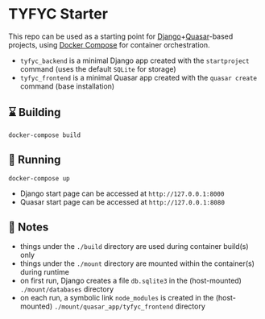 # TYFYC Starter

This repo can be used as a starting point for [Django](https://www.djangoproject.com/)+[Quasar](https://quasar.dev/)-based projects, using [Docker Compose](https://github.com/docker/compose) for container orchestration.

- `tyfyc_backend` is a minimal Django app created with the `startproject` command (uses the default `SQLite` for storage)
- `tyfyc_frontend` is a minimal Quasar app created with the `quasar create` command (base installation)

## :hourglass: Building
`docker-compose build`

## :rocket: Running
`docker-compose up`

- Django start page can be accessed at `http://127.0.0.1:8000`
- Quasar start page can be accessed at `http://127.0.0.1:8080`

## :book: Notes
- things under the `./build` directory are used during container build(s) only
- things under the `./mount` directory are mounted within the container(s) during runtime
- on first run, Django creates a file `db.sqlite3` in the (host-mounted) `./mount/databases` directory
- on each run, a symbolic link `node_modules` is created in the (host-mounted) `./mount/quasar_app/tyfyc_frontend` directory
